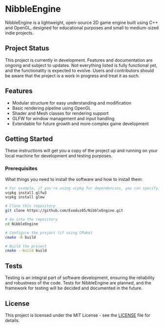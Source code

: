 # NibbleEngine

NibbleEngine is a lightweight, open-source 2D game engine built using C++ and OpenGL, designed for educational purposes and small to medium-sized indie projects.

## Project Status

This project is currently in development. Features and documentation are ongoing and subject to updates. Not everything listed is fully functional yet, and the functionality is expected to evolve. Users and contributors should be aware that the project is a work in progress and treat it as such.

## Features

* Modular structure for easy understanding and modification
* Basic rendering pipeline using OpenGL
* Shader and Mesh classes for rendering support
* GLFW for window management and input handling
* Extendable for future growth and more complex game development

## Getting Started

These instructions will get you a copy of the project up and running on your local machine for development and testing purposes.

### Prerequisites

What things you need to install the software and how to install them:

```bash
# For example, if you're using vcpkg for dependencies, you can specify:
vcpkg install glfw3
vcpkg install glew

# Clone this repository
git clone https://github.com/Exoduz85/NibbleEngine.git

# Go into the repository
cd NibbleEngine

# Configure the project (if using CMake)
cmake -B build

# Build the project
cmake --build build
```

## Tests

Testing is an integral part of software development, ensuring the reliability and robustness of the code. Tests for NibbleEngine are planned, and the framework for testing will be decided and documented in the future.

## License

This project is licensed under the MIT License - see the [LICENSE](License.txt) file for details.